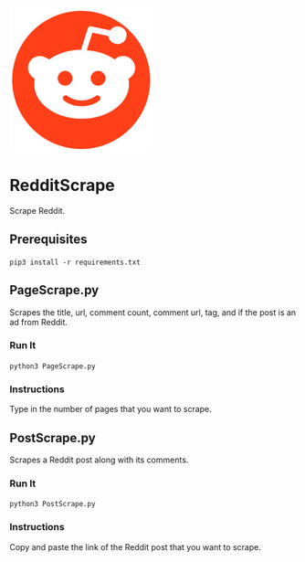![](/assets/reddit.jpg)
# RedditScrape
Scrape Reddit. 
## Prerequisites
`pip3 install -r requirements.txt`
## PageScrape.py
Scrapes the title, url, comment count, comment url, tag, and if the post is an ad from Reddit.
### Run It
`python3 PageScrape.py`
### Instructions
Type in the number of pages that you want to scrape.
## PostScrape.py
Scrapes a Reddit post along with its comments.
### Run It
`python3 PostScrape.py`
### Instructions
Copy and paste the link of the Reddit post that you want to scrape.

